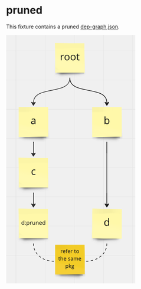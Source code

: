# pruned

This fixture contains a pruned [dep-graph.json](./dep-graph.json).

![Pruned DepGraph](pruned-dep-graph.png "Pruned DepGraph")
